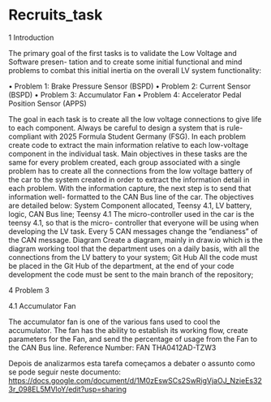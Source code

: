 # Recruits_task

1 Introduction

The primary goal of the first tasks is to validate the Low Voltage and Software presen-
tation and to create some initial functional and mind problems to combat this initial inertia
on the overall LV system functionality:

• Problem 1: Brake Pressure Sensor (BSPD)
• Problem 2: Current Sensor (BSPD)
• Problem 3: Accumulator Fan
• Problem 4: Accelerator Pedal Position Sensor (APPS)

The goal in each task is to create all the low voltage connections to give life to each
component. Always be careful to design a system that is rule-compliant with 2025 Formula
Student Germany (FSG). In each problem create code to extract the main information
relative to each low-voltage component in the individual task.
Main objectives in these tasks are the same for every problem created, each group
associated with a single problem has to create all the connections from the low voltage
battery of the car to the system created in order to extract the information detail in each
problem. With the information capture, the next step is to send that information well-
formatted to the CAN Bus line of the car.
The objectives are detailed below:
System Component allocated, Teensy 4.1, LV battery, logic, CAN Bus line;
Teensy 4.1 The micro-controller used in the car is the teensy 4.1, so that is the micro-
controller that everyone will be using when developing the LV task. Every 5 CAN messages
change the ”endianess” of the CAN message.
Diagram Create a diagram, mainly in draw.io which is the diagram working tool that
the department uses on a daily basis, with all the connections from the LV battery to your
system;
Git Hub All the code must be placed in the Git Hub of the department, at the end of
your code development the code must be sent to the main branch of the repository;

4 Problem 3

4.1 Accumulator Fan

The accumulator fan is one of the various fans used to cool the accumulator.
The fan has the ability to establish its working flow, create parameters for the Fan, and
send the percentage of usage from the Fan to the CAN Bus line.
Reference Number: FAN THA0412AD-TZW3

Depois de analizarmos esta tarefa começamos a debater o assunto como se pode seguir neste documento: https://docs.google.com/document/d/1M0zEswSCs2SwRigVjaOJ_NzieEs323r_098EL5MVloY/edit?usp=sharing
